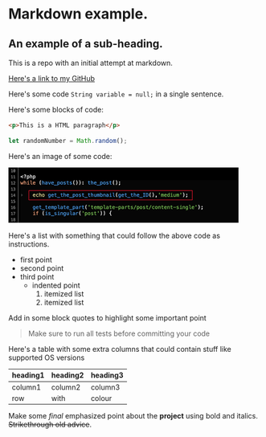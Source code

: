 # Markdown example.
## An example of a sub-heading.
This is a repo with an initial attempt at markdown.

[Here's a link to my GitHub](https://github.com/anthonymcglone2022)

Here's some code `String variable = null;` in a single sentence.

Here's some blocks of code:

```html
<p>This is a HTML paragraph</p>
```

```javascript
let randomNumber = Math.random();
```

Here's an image of some code:

![alt text](https://github.com/anthonymcglone2022/github_markdown/blob/main/somecode.png)

Here's a list with something that could follow the above code as instructions. 

- first point
- second point
- third point
  -  indented point
     1. itemized list
     2. itemized list 
 

Add in some block quotes to highlight some important point
> Make sure to run all tests before committing your code

Here's a table with some extra columns that could contain stuff like supported OS versions

| heading1 | heading2 | heading3 |
| --- | --- | --- |
| column1 | column2 | column3 |
| row | with | colour |

Make some *final* emphasized point about the **project** using bold and italics. ~~Strikethrough old advice~~.

